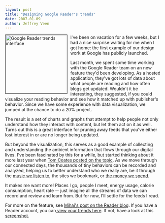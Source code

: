 ```yaml
---
layout: post
title: "Designing Google Reader's trends"
date: 2007-01-09
author: Jeffrey Veen
---
```

<a href="http://www.flickr.com/photos/veen/351925879/" title="Photo Sharing"><img src="http://farm1.static.flickr.com/124/351925879_082fd931b9_m.jpg" width="200" height="190" alt="Google Reader trends interface" style="float:left; border:1px black solid; margin-right: 10px;"></a>I've been on vacation for a few weeks, but I had a nice surprise waiting for me when I got home: the first example of our design work at Google has publicly launched.

Last month, we spent some time working with the Google Reader team on an new feature they'd been developing. As a hosted application, they've got lots of data about what people are reading and how often blogs get updated. Wouldn't it be interesting, they suggested, if you could visualize your reading behavior and see how it matched up with publisher's behavior. Since we have some experience with data visualization, we jumped at the chance to do a 20% project.

The result is a set of charts and graphs that attempt to help people not only understand how they interact with content, but let them act on it as well. Turns out this is a great interface for pruning away feeds that you've either lost interest in or are no longer being updated.

But beyond the visualization, this serves as a good example of collecting and understanding the ambient information that flows through our digital lives. I've been fascinated by this for a while, but started thinking about it more last year when <a href="http://www.plasticbag.org/archives/2006/11/on_wattson_and_electr/">Tom Coates posted on the topic</a>. As we move through our connected days, the thousands of tiny behaviors can be recorded and analyzed, helping us to better understand who we really are, be it through the <a href="http://last.fm">music we listen to</a>, the sites we bookmark, or <a href="http://wesabe.com/">the money we spend</a>.

It makes me want more! Places I go, people I meet, energy usage, calorie consumption, heart rate -- just imagine all the streams of data we can record and review and learn from. But for now, I'll settle for the feeds I read.

For more on the feature, see <a href="http://googlereader.blogspot.com/2007/01/i-like-big-charts-and-i-cannot-lie.html">Mihai's post on the Reader blog</a>. If you have a Reader account, you can<a href="http://www.google.com/reader/view/?page=trends"> view your trends here</a>. If not, have a look at this <a href="http://flickr.com/photos/veen/351925879/">screenshot</a>.
